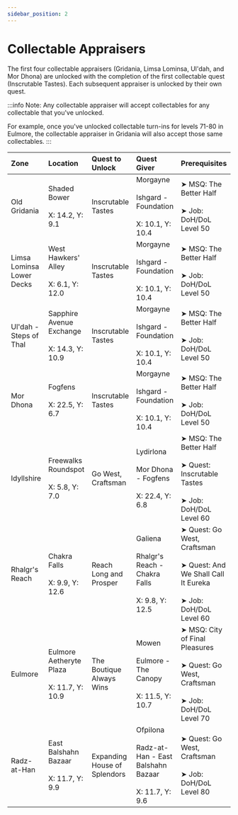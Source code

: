 ```yaml
---
sidebar_position: 2
---
```


# Collectable Appraisers

The first four collectable appraisers (Gridania, Limsa Lominsa, Ul'dah, and Mor Dhona) are unlocked with the completion of the first collectable quest (Inscrutable Tastes). Each subsequent appraiser is unlocked by their own quest.

:::info
Note: Any collectable appraiser will accept collectables for any collectable that you've unlocked.

For example, once you've unlocked collectable turn-ins for levels 71-80 in Eulmore, the collectable appraiser in Gridania will also accept those same collectables.
:::

| Zone                      | Location                                             | Quest to Unlock              | Quest Giver                                                                       | Prerequisites                                                                                                  |
| :------------------------ | :--------------------------------------------------- | :--------------------------- | :-------------------------------------------------------------------------------- | :------------------------------------------------------------------------------------------------------------- |
| Old Gridania              | Shaded Bower<br /><br />X: 14.2, Y: 9.1              | Inscrutable Tastes           | Morgayne<br /><br />Ishgard - Foundation<br /><br />X: 10.1, Y: 10.4              | ➤ MSQ: The Better Half<br /><br />➤ Job: DoH/DoL Level 50                                                      |
| Limsa Lominsa Lower Decks | West Hawkers' Alley<br /><br />X: 6.1, Y: 12.0       | Inscrutable Tastes           | Morgayne<br /><br />Ishgard - Foundation<br /><br />X: 10.1, Y: 10.4              | ➤ MSQ: The Better Half<br /><br />➤ Job: DoH/DoL Level 50                                                      |
| Ul'dah - Steps of Thal    | Sapphire Avenue Exchange<br /><br />X: 14.3, Y: 10.9 | Inscrutable Tastes           | Morgayne<br /><br />Ishgard - Foundation<br /><br />X: 10.1, Y: 10.4              | ➤ MSQ: The Better Half<br /><br />➤ Job: DoH/DoL Level 50                                                      |
| Mor Dhona                 | Fogfens<br /><br />X: 22.5, Y: 6.7                   | Inscrutable Tastes           | Morgayne<br /><br />Ishgard - Foundation<br /><br />X: 10.1, Y: 10.4              | ➤ MSQ: The Better Half<br /><br />➤ Job: DoH/DoL Level 50                                                      |
| Idyllshire                | Freewalks Roundspot<br /><br />X: 5.8, Y: 7.0        | Go West, Craftsman           | Lydirlona<br /><br />Mor Dhona - Fogfens<br /><br />X: 22.4, Y: 6.8               | ➤ MSQ: The Better Half<br /><br />➤ Quest: Inscrutable Tastes<br /><br />➤ Job: DoH/DoL Level 60               |
| Rhalgr's Reach            | Chakra Falls<br /><br />X: 9.9, Y: 12.6              | Reach Long and Prosper       | Galiena<br /><br />Rhalgr's Reach - Chakra Falls<br /><br />X: 9.8, Y: 12.5       | ➤ Quest: Go West, Craftsman<br /><br />➤ Quest: And We Shall Call It Eureka<br /><br />➤ Job: DoH/DoL Level 60 |
| Eulmore                   | Eulmore Aetheryte Plaza<br /><br />X: 11.7, Y: 10.9  | The Boutique Always Wins     | Mowen<br /><br />Eulmore - The Canopy<br /><br />X: 11.5, Y: 10.7                 | ➤ MSQ: City of Final Pleasures<br /><br />➤ Quest: Go West, Craftsman<br /><br />➤ Job: DoH/DoL Level 70       |
| Radz-at-Han               | East Balshahn Bazaar<br /><br />X: 11.7, Y: 9.9      | Expanding House of Splendors | Ofpilona<br /><br />Radz-at-Han - East Balshahn Bazaar<br /><br />X: 11.7, Y: 9.6 | ➤ Quest: Go West, Craftsman<br /><br />➤ Job: DoH/DoL Level 80                                                 |
